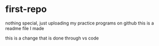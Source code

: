 # first-repo
nothing special, just uploading my practice programs on github
this is a readme file I made

this is a change that is done through vs code
